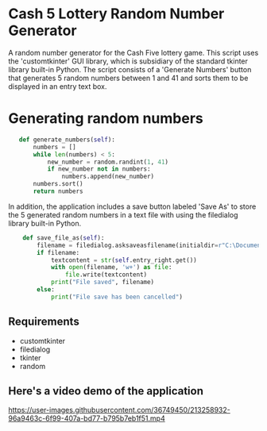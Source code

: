 # Cash 5 Lottery Random Number Generator
A random number generator for the Cash Five lottery game. This script uses the 'customtkinter' GUI library, which is subsidiary of the standard tkinter library built-in Python. The script consists of a 'Generate Numbers' button that generates 5 random numbers between 1 and 41 and sorts them to be displayed in an entry text box. 


 # Generating random numbers
 ```Python
    def generate_numbers(self):
        numbers = []
        while len(numbers) < 5:
            new_number = random.randint(1, 41)
            if new_number not in numbers:
                numbers.append(new_number)
        numbers.sort()
        return numbers
```

In addition, the application includes a save button labeled 'Save As' to store the 5 generated random numbers in a text file with using the filedialog library built-in Python. 

```Python
    def save_file_as(self):
        filename = filedialog.asksaveasfilename(initialdir=r"C:\Documents", title="Save File As", defaultextension=".txt", filetypes=(('Text Documents,' '.txt*'), ("All Files", '*.*')))
        if filename:
            textcontent = str(self.entry_right.get())
            with open(filename, 'w+') as file:
                file.write(textcontent)
            print("File saved", filename)
        else:
            print("File save has been cancelled")
```

## Requirements
 * customtkinter
 * filedialog
 * tkinter
 * random


## Here's a video demo of the application
https://user-images.githubusercontent.com/36749450/213258932-96a9463c-6f99-407a-bd77-b795b7eb1f51.mp4


